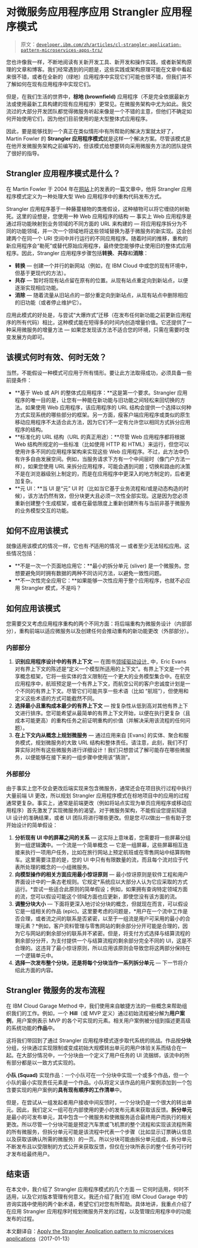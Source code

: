 # 对微服务应用程序应用 Strangler 应用程序模式

> 原文：[`developer.ibm.com/zh/articles/cl-strangler-application-pattern-microservices-apps-trs/`](https://developer.ibm.com/zh/articles/cl-strangler-application-pattern-microservices-apps-trs/)

您也许像我一样，不断地阅读有关新开发工具、新开发和操作实践，或者新架构原理的文章和博客。我们经常遇到的问题是，这些实践或架构原理可能在文章中看起来很不错，或者在全新的（绿地）应用程序中实现它们可能也很不错，但我们并不了解如何在现有应用程序中实现它们。

但是，在我们生活的世界中，**棕地 (brownfield)** 应用程序（不是完全依据最新方法或使用最新工具构建的现有应用程序）更常见。在微服务架构中尤为如此。我交流过的大部分开发团队都觉得微服务听起来像是一个不错的主意，但他们不确定如何开始使用它们，因为他们目前使用的是大型整体式应用程序。

因此，要是能够找到一个真正在类似情形中有所帮助的解决方案就太好了，Martin Fowler 的 **Strangler 应用程序模式**就是这样一个解决方案。尽管该模式是在他开发微服务架构之前编写的，但该模式给想要转向采用微服务方法的团队提供了很好的指导。

## Strangler 应用程序模式是什么？

在 Martin Fowler 于 2004 年在[网站](https://www.martinfowler.com/bliki/StranglerApplication.html)上的发表的一篇文章中，他将 Strangler 应用程序模式定义为一种处理大型 Web 应用程序中的重构代码发布方式。

Strangler 应用程序基于一种藤蔓植物的类推假设，这种植物可以将它缠绕的树勒死。这里的设想是，您使用一种 Web 应用程序的结构 — 事实上 Web 应用程序是通过将功能映射到业务领域的不同方面的 URL 来构建的 — 将应用程序拆分为不同的功能领域，并一次一个领域地将这些领域替换为基于微服务的新实现。这会创建两个在同一个 URI 空间中并行运行的不同应用程序。随着时间的推移，重构的新应用程序会“勒死”或替代原始应用程序，最终使您能够停止使用旧的整体式应用程序。因此，Strangler 应用程序步骤包括**转换**、**共存**和**消除**：

*   **转换** — 创建一个并行的新网站（例如，在 IBM Cloud 中或您的现有环境中，但基于更现代的方法）。
*   **共存** — 暂时将现有站点留在原有的位置。从现有站点重定向到新站点，以便逐渐实现相应功能。
*   **消除** — 随着流量从旧站点的一部分重定向到新站点，从现有站点中删除相应的旧功能（或者停止维护它）。

应用此模式的好处是，与尝试“大爆炸式”迁移（在发布任何新功能之前更新应用程序的所有代码）相比，这种模式能在短得多的时间内创造增量价值。它还提供了一种采用微服务的增量方法 — 如果您发现该方法不适合您的环境，只需在需要时改变发展方向即可。

## 该模式何时有效、何时无效？

当然，不能假设一种模式可应用于所有情形。要让此方法取得成功，必须具备一些前提条件：

*   **基于 Web 或 API 的整体式应用程序：**这是第一个要求。Strangler 应用程序的唯一目的是，让您有一种能在新功能与旧功能之间轻松来回切换的方法。如果使用 Web 应用程序，该应用程序的 URL 结构会提供一个选择以何种方式实现系统的哪些部分的框架。另一方面，瘦客户端应用程序或类似的原生移动应用程序不太适合此方法，因为它们不一定有允许您以相同方式拆分应用程序的结构。
*   **标准化的 URL 结构（URL 的真正用途）：**尽管 Web 应用程序都将根据 Web 结构所规定的一些标准（比如使用 HTTP 和 HTML）来运行，但您可以使用许多不同的应用程序架构来实现这些 Web 应用程序。不过，此方法中仍有许多自由发展空间。例如，当服务请求下方有一个中间层时（像门户方法一样），如果您使用 URL 来拆分应用程序，可能会遇到问题；切换和路由的决策不是在浏览器级别上制定的，而是在应用程序中更深入的地方制定的，后者更加复杂。
*   **元 UI：**当 UI 是“元” UI 时（比如当它基于业务流程和/或是动态构造的时候），该方法仍然有效，但分块更大且必须一次性全部实现。这是因为您必须重新创建整个生成框架，或者在最低限度上重新创建所有与当前非基于微服务的业务模型交互的功能。

## 如何不应用该模式

就像适用该模式的情况一样，它也有*不*适用的情况 — 或者至少无法轻松应用。这些情况包括：

*   **不是一次一个页面地应用它：**最小的拆分单元 (sliver) 是一个微服务。您想要避免同时拥有数据的两种不同访问方法，以避免一致性问题。
*   **不一次性完全应用它：**如果能够一次性应用于整个应用程序，也就不必应用 Strangler 模式，不是吗？

## 如何应用该模式

您需要交叉考虑应用程序重构的两个不同方面：将后端重构为微服务设计（内部部分），重构前端以适应微服务以及创建任何会推动重构的新功能更改（外部部分）。

### 内部部分

1.  **识别应用程序设计中的有界上下文** — 在图书[领域驱动设计](https://www.amazon.com/Domain-Driven-Design-Tackling-Complexity-Software/dp/0321125215)_ 中，Eric Evans 对有界上下文的陈述是“定义一个模型所适用的上下文”。有界上下文是一个共享概念框架，它将一些实体的含义限制在一个更大的业务模型集合中。在航空应用程序中，航班预定是一个有界上下文，而航空公司的客户忠诚度计划是一个不同的有界上下文。尽管它们可能共享一些术语（比如 “航班”），但使用和定义这些术语的方式可能截然不同。
2.  **选择最小且重构成本最少的有界上下文** — 按复杂性从低到高对其他有界上下文进行排序。您可能希望从最简单的有界上下文开始，以便在执行更复杂（且成本可能更高）的重构任务之前证明重构的价值（并解决采用该流程的任何问题）。
3.  **在上下文内从概念上规划微服务** — 通过应用来自 [Evans] 的实体、聚合和服务模式，规划微服务的大致 URL 结构和整体责任。请注意，此刻，我们不打算实际对所有这些微服务进行详细设计！我们只想尝试了解可能存在哪些微服务，以便能够在接下来的一组步骤中使用该“猜测”。

### 外部部分

由于事实上您不仅会更改后端实现来包含微服务，通常还会在项目执行过程中执行大量前端 UI 更改，所以规划 Strangler 应用程序模式在棕地项目中的应用的过程通常更复杂。事实上，通常是前端更改（例如将站点实现为单页应用程序或移动应用程序）首先激发了实现微服务的渴望。对于微服务架构，不能假设您提前知道 UI 设计的准确结果，或者 UI 团队将进行哪些更改。但是您*可以*做出一些有助于您开始设计的简单假设：

1.  **分析现有 UI 中的屏幕之间的关系** — 这实际上意味着，您需要将一些屏幕分组到一组逻辑**流**中。一个流是一个简单概念 — 它是一组屏幕，这些屏幕相互连接来执行一项用户任务，比如在旅行网站上预定航班或在零售网站中结算购物车。这里需要注意的是，您的 UI 中只有有限数量的流，而且每个流对应于代表所处理的概念的一小组微服务。
2.  **向模型操作的相关方面应用最小惊讶原则** — 最小惊讶原则是软件工程和用户界面设计中的一条古老规则。它规定*系统应以大部分人认为它应采取的方式运行。*尝试一些适合此原则的简单假设；例如，如果拥有查询特定领域方面的流，您可以假设可能这个领域方面也应更新，即使您没有该方面的流。
3.  **调整分块大小** — 下面将更深入地讨论分块的概念，但就现在而言，可以假设它是一组相关的作品 (epic)。这里要考虑的问题是，*用户在一个流中工作是否合理，或者流之间的联系是否紧密，以至于一组流是用户可采用的最小的合理元素？*例如，客户资料管理与零售网站的剩余部分分开可能是合理的，因为它与网站的剩余部分的联系并不紧密。但是，将支付方式选择与结算流程的剩余部分分开，为支付提供一个与结算流程的剩余部分完全不同的 UI，这是不合理的。这违背了最小惊讶原则，所以应用该原则会导致您将这两部分保持在一个逻辑单元中。
4.  **选择一次发布整个分块，还是将每个分块当作一系列拆分单元** — 下一节将介绍此方面的内容。

## Strangler 微服务的发布流程

在 IBM Cloud Garage Method 中，我们使用来自敏捷方法的一些概念来帮助组织我们的工作。例如，一个 **Hill**（或 MVP 定义）通过初始流程被分解为**用户案例**，用户案例表示 MVP 的各个可实现的元素。相关用户案例被分组到描述更高级的系统功能的**作品**中。

这将我们带回到了通过 Strangler 应用程序模式逐步取代系统的挑战。作品按**分块**分组，分块通过实现限制或变成初始大规模转出单元的用户体验关系而结合在一起。在大部分情况中，一个分块由一个定义了用户任务的 UI 流捆绑，该流中的所有部分都是以一致方式实现的。

**小队 (Squad)** 实现作品：一个小队可在一个分块中实现一个或多个作品，但一个小队的最小实现责任元素是一个作品。小队将定义该作品的用户案例添加到一个包含要实现的用户案例的**具有现有顺序的工作清单**中。

但是，在尝试从一组发起者用户接收中间反馈时，一个分块仍是一个很大的转出单元。因此，我们定义一组可在内部使用的更小的发布元素来获取该反馈。**拆分单元**是最小的可发布单元，其中包含一个微服务和使微服务适合最终用户而执行的相关更改。所以尽管一个分块可能是预定汽车票或飞机票的整个流程和实现该流程所需的所有微服务，但拆分单元可能是该流程中代表一个步骤（比如显示订票确认信息以及获取该确认所需的微服务）的一页。所以分块可能由拆分单元组成，拆分单元不断发布且以受限制的方式公开来获取反馈，但仅在分块所表示的整个任务可行时才发布给最终用户。

## 结束语

在本文中，我介绍了 Strangler 应用程序模式的几个方面 — 它何时适用，何时不适用，以及它对版本管理有何意义。我还介绍了我们在 IBM Cloud Garage 中的咨询实践中使用的两个新术语，希望它们对您有所帮助。具体地讲，我重点介绍了在应用 Strangler 应用程序时规划微服务开发的过程，以及管理应用程序中的功能发布的过程。

本文翻译自：[Apply the Strangler Application pattern to microservices applications](https://developer.ibm.com/articles/cl-strangler-application-pattern-microservices-apps-trs/)（2017-01-13）